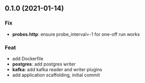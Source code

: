 ## 0.1.0 (2021-01-14)

### Fix

- **probes.http**: ensure probe_interval=-1 for one-off run works

### Feat

- add Dockerfile
- **postgres**: add postgres writer
- **kafka**: add kafka reader and writer plugins
- add application scaffolding, initial commit
